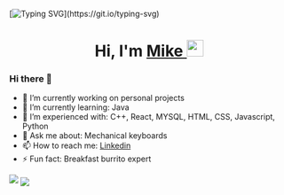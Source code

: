 [![Typing SVG](https://readme-typing-svg.herokuapp.com?size=24&width=600&lines=Welcome+To+Mike's+GitHub+Profile!)](https://git.io/typing-svg)

<h1 align="center">Hi, I'm <a href="https://www.linkedin.com/in/mikecsaucedo/" target="_blank"> Mike </a> <img src="https://raw.githubusercontent.com/MartinHeinz/MartinHeinz/master/wave.gif" width="30px"></h1>

### Hi there 👋

<!--
**snafusauce/snafusauce** is a ✨ _special_ ✨ repository because its `README.md` (this file) appears on your GitHub profile.

Here are some ideas to get you started:


-->

- 🔭 I’m currently working on personal projects
- 🌱 I’m currently learning: Java
- 🤔 I’m experienced with: C++, React, MYSQL, HTML, CSS, Javascript, Python
- 💬 Ask me about: Mechanical keyboards
- 📫 How to reach me: [Linkedin](https://www.linkedin.com/in/mikecsaucedo/)
- ⚡ Fun fact: Breakfast burrito expert

<img src="https://github-readme-stats.vercel.app/api?username=snafusauce&&show_icons=true&title_color=ffffff&icon_color=bb2acf&text_color=daf7dc&bg_color=151515">

<img align="center" src="https://github-readme-stats.anuraghazra1.vercel.app/api/top-langs/?username=snafusauce&layout=compact&theme=radical" />
